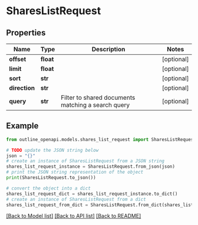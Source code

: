# SharesListRequest


## Properties

Name | Type | Description | Notes
------------ | ------------- | ------------- | -------------
**offset** | **float** |  | [optional] 
**limit** | **float** |  | [optional] 
**sort** | **str** |  | [optional] 
**direction** | **str** |  | [optional] 
**query** | **str** | Filter to shared documents matching a search query | [optional] 

## Example

```python
from outline_openapi.models.shares_list_request import SharesListRequest

# TODO update the JSON string below
json = "{}"
# create an instance of SharesListRequest from a JSON string
shares_list_request_instance = SharesListRequest.from_json(json)
# print the JSON string representation of the object
print(SharesListRequest.to_json())

# convert the object into a dict
shares_list_request_dict = shares_list_request_instance.to_dict()
# create an instance of SharesListRequest from a dict
shares_list_request_from_dict = SharesListRequest.from_dict(shares_list_request_dict)
```
[[Back to Model list]](../README.md#documentation-for-models) [[Back to API list]](../README.md#documentation-for-api-endpoints) [[Back to README]](../README.md)


